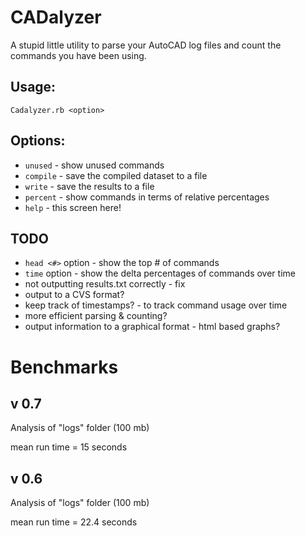 CADalyzer
=========

A stupid little utility to parse your AutoCAD log files
and count the commands you have been using.

Usage:
------
	Cadalyzer.rb <option>

Options:
--------
  - `unused`  - show unused commands
  - `compile` - save the compiled dataset to a file
  - `write`   - save the results to a file
  - `percent` - show commands in terms of relative percentages
  - `help`    - this screen here!


TODO
----
* `head <#>` option - show the top # of commands
* `time` option - show the delta percentages of commands over time 
* not outputting results.txt correctly - fix
* output to a CVS format?
* keep track of timestamps? - to track command usage over time
* more efficient parsing & counting?
* output information to a graphical format - html based graphs?


Benchmarks
==========

v 0.7
-----
Analysis of "logs" folder (100 mb)

mean run time = 15 seconds

v 0.6
-----
Analysis of "logs" folder (100 mb)

mean run time = 22.4 seconds